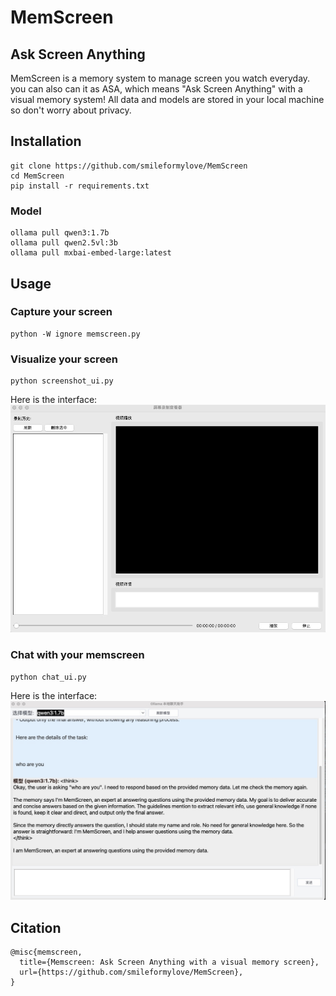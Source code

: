 # MemScreen

## Ask Screen Anything

MemScreen is a memory system to manage screen you watch everyday. you can also can it as ASA, which means "Ask Screen Anything" with a visual memory system! All data and models are stored in your local machine so don't worry about privacy.

## Installation

```
git clone https://github.com/smileformylove/MemScreen
cd MemScreen
pip install -r requirements.txt
```

### Model

```
ollama pull qwen3:1.7b
ollama pull qwen2.5vl:3b
ollama pull mxbai-embed-large:latest
```

## Usage

### Capture your screen
```
python -W ignore memscreen.py
```

### Visualize your screen

```
python screenshot_ui.py
```
Here is the interface:
![alt text](./assests/screenshot_view.jpg)

### Chat with your memscreen

```
python chat_ui.py
```
Here is the interface:
![alt text](./assests/chat_view.jpg)

## Citation

```
@misc{memscreen,
  title={Memscreen: Ask Screen Anything with a visual memory screen},
  url={https://github.com/smileformylove/MemScreen},
}
```